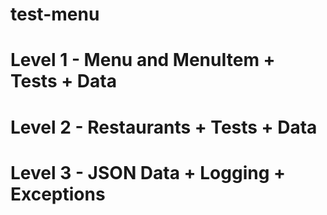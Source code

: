 # test-menu

# Level 1 - Menu and MenuItem + Tests + Data

# Level 2 - Restaurants + Tests + Data

# Level 3 - JSON Data + Logging + Exceptions
